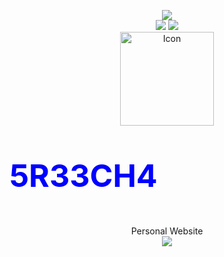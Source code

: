 <p align="center">
<img src="https://img.shields.io/github/license/5R33CH4/sreecha?color=9cf&logo=License&logoColor=6969&style=for-the-badge"><br>
<img src="https://img.shields.io/website?down_color=ff0769&style=for-the-badge&url=https%3A%2F%2F5r33ch4.github.io">
<img src="https://img.shields.io/discord/855953645963444246?color=6c3af4&label=Discord&style=for-the-badge">
<br>
  <a href="https://github.com/5R33CH4/sreecha">
    <img src="https://i.imgur.com/MB7vViE.png" alt="Icon" width="150" height="150">
  </a><br>
<p style="color:blue;font-size:50px;"><b>5R33CH4</b></p>  
  <p align="center">Personal Website<br>
<img src="https://raw.githubusercontent.com/andreasbm/readme/master/assets/lines/rainbow.png">

